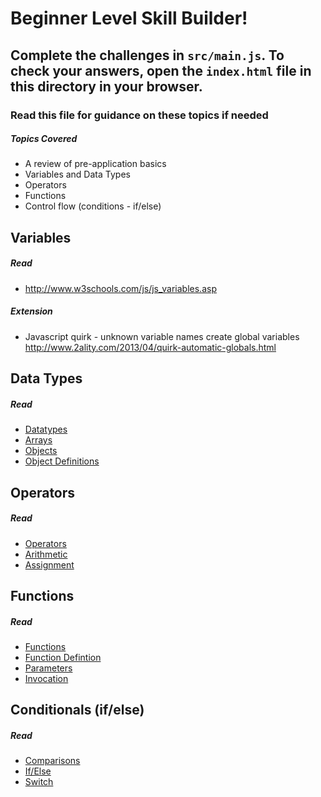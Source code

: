 # Beginner Level Skill Builder!

## Complete the challenges in ```src/main.js```. To check your answers, open the ```index.html``` file in this directory in your browser.

### Read this file for guidance on these topics if needed

##### Topics Covered

- A review of pre-application basics
- Variables and Data Types
- Operators
- Functions
- Control flow (conditions - if/else)

## Variables

##### Read
- <http://www.w3schools.com/js/js_variables.asp>

##### Extension

- Javascript quirk - unknown variable names create global variables
<http://www.2ality.com/2013/04/quirk-automatic-globals.html>

## Data Types

##### Read
- [Datatypes](http://www.w3schools.com/js/js_datatypes.asp)
- [Arrays](http://www.w3schools.com/js/js_arrays.asp)
- [Objects](http://www.w3schools.com/js/js_objects.asp)
- [Object Definitions](http://www.w3schools.com/js/js_object_definition.asp)

## Operators

##### Read
- [Operators](http://www.w3schools.com/js/js_operators.asp)
- [Arithmetic](http://www.w3schools.com/js/js_arithmetic.asp)
- [Assignment](http://www.w3schools.com/js/js_assignment.asp)

## Functions

##### Read
- [Functions](http://www.w3schools.com/js/js_functions.asp)
- [Function Defintion](http://www.w3schools.com/js/js_function_definition.asp)
- [Parameters](http://www.w3schools.com/js/js_function_parameters.asp)
- [Invocation](http://www.w3schools.com/js/js_function_invocation.asp)

## Conditionals (if/else)

##### Read
- [Comparisons](http://www.w3schools.com/js/js_comparisons.asp)
- [If/Else](http://www.w3schools.com/js/js_if_else.asp)
- [Switch](http://www.w3schools.com/js/js_switch.asp)
